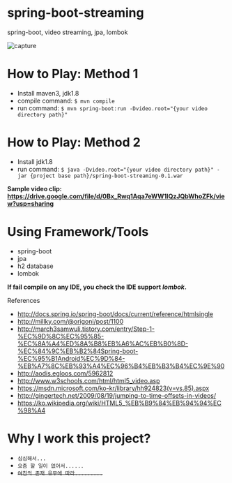 # spring-boot-streaming
spring-boot, video streaming, jpa, lombok


![capture](https://raw.githubusercontent.com/tinywind/spring-boot-streaming/master/capture.png "comment")


# How to Play: Method 1
* Install maven3, jdk1.8
* compile command: `$ mvn compile`
* run command: `$ mvn spring-boot:run -Dvideo.root="{your video directory path}"`

# How to Play: Method 2
* Install jdk1.8
* run command: `$ java -Dvideo.root="{your video directory path}" -jar {project base path}/spring-boot-streaming-0.1.war`

**Sample video clip: https://drive.google.com/file/d/0Bx_Rwq1Aqa7eWW1lQzJQbWhoZFk/view?usp=sharing**

# Using Framework/Tools
* spring-boot
* jpa
* h2 database
* lombok

**If fail compile on any IDE, you check the IDE support _lombok_.** 

References
* http://docs.spring.io/spring-boot/docs/current/reference/htmlsingle
* http://millky.com/@origoni/post/1100
* http://march3samwuli.tistory.com/entry/Step-1-%EC%9D%8C%EC%95%85-%EC%8A%A4%ED%8A%B8%EB%A6%AC%EB%B0%8D-%EC%84%9C%EB%B2%84Spring-boot-%EC%95%B1Android%EC%9D%84-%EB%A7%8C%EB%93%A4%EC%96%B4%EB%B3%B4%EC%9E%90
* http://aodis.egloos.com/5962812
* http://www.w3schools.com/html/html5_video.asp
* https://msdn.microsoft.com/ko-kr/library/hh924823(v=vs.85).aspx
* http://gingertech.net/2009/08/19/jumping-to-time-offsets-in-videos/ 
* https://ko.wikipedia.org/wiki/HTML5_%EB%B9%84%EB%94%94%EC%98%A4


# Why I work this project?
* `심심해서...`
* `요즘 할 일이 없어서......`
* ~~`여친의 존재 유무에 따라.........`~~